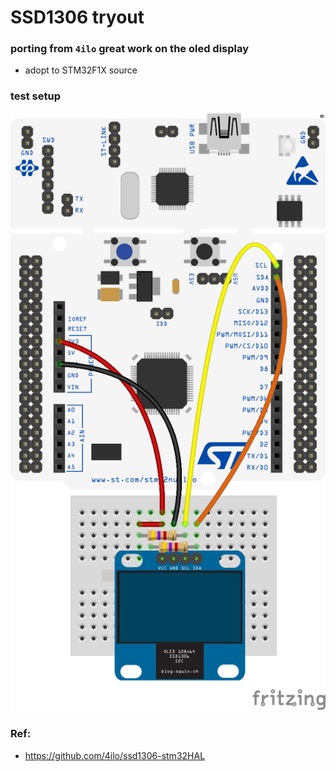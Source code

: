# SSD1306 tryout

### porting from `4ilo` great work on the oled display
- adopt to STM32F1X source

### test setup
![test](https://raw.githubusercontent.com/louiscklaw/ssd1306_tryout/master/_fritzing/connection_bb.png)

### Ref:
- https://github.com/4ilo/ssd1306-stm32HAL
